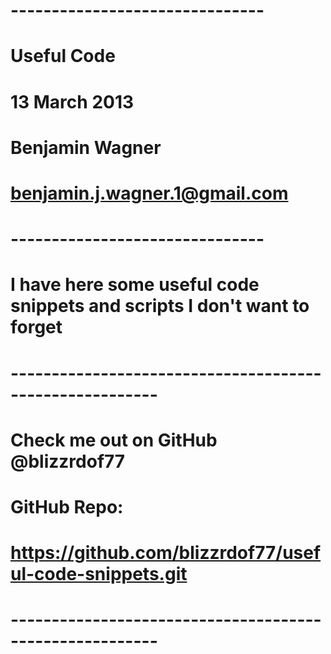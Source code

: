 # ------------------------------- #
#            Useful Code          #
#          13 March 2013          #
#         Benjamin Wagner         #
#  benjamin.j.wagner.1@gmail.com  #
# ------------------------------- #

# I have here some useful code snippets and scripts I don't want to forget

# --------------------------------------------------------
# Check me out on GitHub @blizzrdof77
# GitHub Repo:
# https://github.com/blizzrdof77/useful-code-snippets.git
# --------------------------------------------------------

